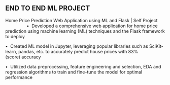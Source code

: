## END TO END ML PROJECT 

Home Price Prediction Web Application using ML and Flask | Self Project                      
•  Developed a comprehensive web application for home price prediction using machine learning (ML) techniques and the Flask framework to deploy

•  Created ML model in Jupyter, leveraging popular libraries such as SciKit-learn, pandas, etc. to accurately predict house prices with 83% (score) accuracy 

•  Utilized data preprocessing, feature engineering and selection, EDA and regression algorithms to train and fine-tune the model for optimal performance